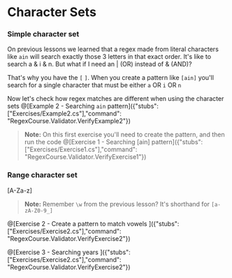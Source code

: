 # Character Sets

### Simple character set
On previous lessons we learned that a regex made from literal characters like `ain` will search exactly those 3 letters in that exact order.
It's like to search a & i & n. But what if I need an | (OR) instead of & (AND)?

That's why you have the `[` `]`. When you create a pattern like `[ain]` you'll search for a single character that must be either `a` OR `i` OR `n`

Now let's check how regex matches are different when using the character sets
@[Example 2 - Searching `ain` pattern]({"stubs": ["Exercises/Example2.cs"],"command": "RegexCourse.Validator.VerifyExample2"})

>**Note:** On this first exercise you'll need to create the pattern, and then run the code
@[Exercise 1 - Searching \[ain\] pattern]({"stubs": ["Exercises/Exercise1.cs"],"command": "RegexCourse.Validator.VerifyExercise1"})


### Range character set
[A-Za-z]

>**Note:** Remember `\w` from the previous lesson? It's shorthand for `[a-zA-Z0-9_]`

@[Exercise 2 - Create a pattern to match vowels ]({"stubs": ["Exercises/Exercise2.cs"],"command": "RegexCourse.Validator.VerifyExercise2"})

@[Exercise 3 - Searching years ]({"stubs": ["Exercises/Exercise2.cs"],"command": "RegexCourse.Validator.VerifyExercise2"})